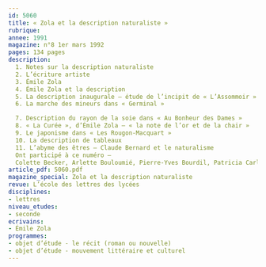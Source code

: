 ```yaml
---
id: 5060
title: « Zola et la description naturaliste »
rubrique: 
annee: 1991
magazine: n°8 1er mars 1992
pages: 134 pages
description: 
  1. Notes sur la description naturaliste
  2. L’écriture artiste
  3. Émile Zola
  4. Émile Zola et la description
  5. La description inaugurale – étude de l’incipit de « L’Assommoir »
  6. La marche des mineurs dans « Germinal »

  7. Description du rayon de la soie dans « Au Bonheur des Dames »
  8. « La Curée », d’Émile Zola – « la note de l’or et de la chair »
  9. Le japonisme dans « Les Rougon-Macquart »
  10. La description de tableaux
  11. L’abyme des êtres – Claude Bernard et le naturalisme
  Ont participé à ce numéro – 
  Colette Becker, Arlette Bouloumié, Pierre-Yves Bourdil, Patricia Carles, Georges Cesbron, Béatrice Desgranges, Philippe Hamon, Jean-Pierre Leduc-Adine, François-Marie Mourad, Alain Pagès, Yves Stalloni, Alain Tassel et Michel Tournier
article_pdf: 5060.pdf
magazine_special: Zola et la description naturaliste
revue: L’école des lettres des lycées
disciplines:
- lettres
niveau_etudes:
- seconde
ecrivains:
- Émile Zola
programmes:
- objet d’étude - le récit (roman ou nouvelle)
- objet d’étude - mouvement littéraire et culturel
---
```

